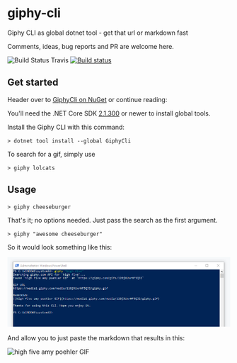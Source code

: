 # giphy-cli
Giphy CLI as global dotnet tool - get that url or markdown fast

Comments, ideas, bug reports and PR are welcome here.

![Build Status Travis](https://travis-ci.com/DavidDeSloovere/giphy-cli.svg?branch=master)
[![Build status](https://ci.appveyor.com/api/projects/status/ivbwor72rg6o3qk1/branch/master?svg=true)](https://ci.appveyor.com/project/DavidDeSloovere/giphy-cli/branch/master)


## Get started

Header over to [GiphyCli on NuGet](https://www.nuget.org/packages/GiphyCli) or continue reading:


You'll need the .NET Core SDK [2.1.300](https://www.microsoft.com/net/download) or newer to install global tools.

Install the Giphy CLI with this command:

```
> dotnet tool install --global GiphyCli
```

To search for a gif, simply use

```
> giphy lolcats
```

## Usage

```
> giphy cheeseburger
```

That's it; no options needed. Just pass the search as the first argument.

```
> giphy "awesome cheeseburger"
```

So it would look something like this:

![Screenshot Giphy CLI](README-screenshot.png)

And allow you to just paste the markdown that results in this:

![high five amy poehler GIF](https://media1.giphy.com/media/120jXUxrHF5QJ2/giphy.gif)
